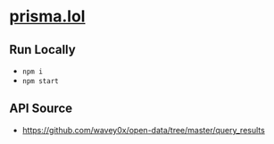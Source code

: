 # [prisma.lol](https://prisma.LOL)

## Run Locally

- `npm i`
- `npm start`

## API Source

- https://github.com/wavey0x/open-data/tree/master/query_results
